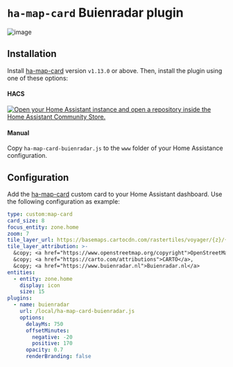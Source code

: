 # `ha-map-card` Buienradar plugin
![image](https://github.com/user-attachments/assets/ac28568c-40f8-4254-9181-667680219644)


## Installation
Install [ha-map-card](https://github.com/nathan-gs/ha-map-card) version `v1.13.0` or above.
Then, install the plugin using one of these options:

#### HACS

[![Open your Home Assistant instance and open a repository inside the Home Assistant Community Store.](https://my.home-assistant.io/badges/hacs_repository.svg)](https://my.home-assistant.io/redirect/hacs_repository/?owner=kevinjil&repository=ha-map-card-buienradar&category=plugin)

#### Manual
Copy `ha-map-card-buienradar.js` to the `www` folder of your Home Assistance configuration.

## Configuration
Add the [ha-map-card](https://github.com/nathan-gs/ha-map-card) custom card to your Home Assistant dashboard.
Use the following configuration as example:
```yaml
type: custom:map-card
card_size: 8
focus_entity: zone.home
zoom: 7
tile_layer_url: https://basemaps.cartocdn.com/rastertiles/voyager/{z}/{x}/{y}.png
tile_layer_attribution: >-
  &copy; <a href="https://www.openstreetmap.org/copyright">OpenStreetMap</a>,
  &copy; <a href="https://carto.com/attributions">CARTO</a>,
  &copy; <a href="https://www.buienradar.nl">Buienradar.nl</a>
entities:
  - entity: zone.home
    display: icon
    size: 15
plugins:
  - name: buienradar
    url: /local/ha-map-card-buienradar.js
    options:
      delayMs: 750
      offsetMinutes:
        negative: -20
        positive: 170
      opacity: 0.7
      renderBranding: false
```
